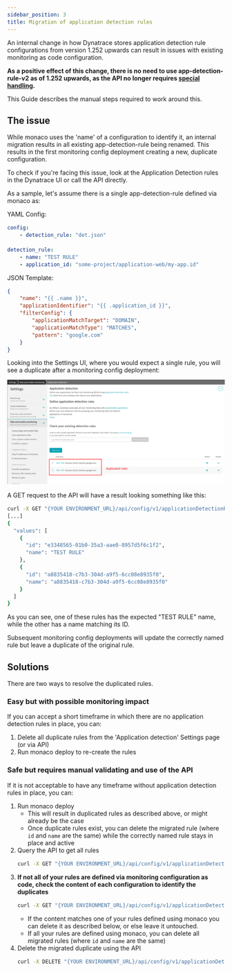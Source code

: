 ```yaml
---
sidebar_position: 3
title: Migration of application detection rules
---
```


An internal change in how Dynatrace stores application detection rule configurations from version 1.252 upwards
can result in issues with existing monitoring as code configuration.

**As a positive effect of this change, there is no need to use app-detection-rule-v2 as of 1.252 upwards, as the API no longer requires [special handling](/configuration/special_config_types.md#non-unique-name).**

This Guide describes the manual steps required to work around this.

## The issue

While monaco uses the 'name' of a configuration to identify it, an internal migration results in all existing
app-detection-rule being renamed. This results in the first monitoring config deployment creating a new, duplicate configuration.

To check if you're facing this issue, look at the Application Detection rules in the Dynatrace UI or call the API directly.

As a sample, let's assume there is a single app-detection-rule defined via monaco as:

YAML Config: 
```yaml
config:
    - detection_rule: "det.json"

detection_rule:
    - name: "TEST RULE"
    - application_id: "some-project/application-web/my-app.id"
```

JSON Template: 
```json
{
    "name": "{{ .name }}",
    "applicationIdentifier": "{{ .application_id }}",
    "filterConfig": {
        "applicationMatchTarget": "DOMAIN",
        "applicationMatchType": "MATCHES",
        "pattern": "google.com"
    }
}
```

Looking into the Settings UI, where you would expect a single rule, you will see a duplicate after a monitoring config deployment: 

![](app_detection_rules_migration_ui_duplicates.png)

A GET request to the API will have a result looking something like this:
```sh
curl -X GET "{YOUR ENVIRONMENT_URL}/api/config/v1/applicationDetectionRules" -H  "accept: application/json; charset=utf-8" -H  "Authorization: Api-Token {YOUR API TOKEN}"
[...]
{
  "values": [
    {
      "id": "e3348565-01b0-35a3-aae0-8957d5f6c1f2",
      "name": "TEST RULE"
    },
    {
      "id": "a8835418-c7b3-304d-a9f5-6cc08e8935f0",
      "name": "a8835418-c7b3-304d-a9f5-6cc08e8935f0"
    }
  ]
}
```

As you can see, one of these rules has the expected "TEST RULE" name, while the other has a name matching its ID.

Subsequent monitoring config deployments will update the correctly named rule but leave a duplicate of the original rule.

## Solutions

There are two ways to resolve the duplicated rules.

### Easy but with possible monitoring impact

If you can accept a short timeframe in which there are no application detection rules in place, you can: 
1) Delete all duplicate rules from the 'Application detection' Settings page (or via API)
2) Run monaco deploy to re-create the rules

### Safe but requires manual validating and use of the API

If it is not acceptable to have any timeframe without application detection rules in place, you can: 
1) Run monaco deploy
   * This will result in duplicated rules  as described above, or might already be the case
   * Once duplicate rules exist, you can delete the migrated rule (where `id` and `name` are the same) while the correctly named rule stays in place and active
2) Query the API to get all rules
   ```sh
   curl -X GET "{YOUR ENVIRONMENT_URL}/api/config/v1/applicationDetectionRules" -H  "accept: application/json; charset=utf-8" -H  "Authorization: Api-Token {YOUR API TOKEN}"
   ```
3) **If not all of your rules are defined via monitoring configuration as code, check the content of each configuration to identify the duplicates**
   ```sh
   curl -X GET "{YOUR ENVIRONMENT_URL}/api/config/v1/applicationDetectionRules/{A RULE ID}" -H  "accept: application/json; charset=utf-8" -H  "Authorization: Api-Token {YOUR API TOKEN}"
   ```
   * If the content matches one of your rules defined using monaco you can delete it as described below, or else leave it untouched.
   * If all your rules are defined using monaco, you can delete all migrated rules (where `id` and `name` are the same)
4) Delete the migrated duplicate using the API
   ```sh
   curl -X DELETE "{YOUR ENVIRONMENT_URL}/api/config/v1/applicationDetectionRules/{A RULE ID}" -H  "accept: application/json; charset=utf-8" -H  "Authorization: Api-Token {YOUR API TOKEN}"
   ```


